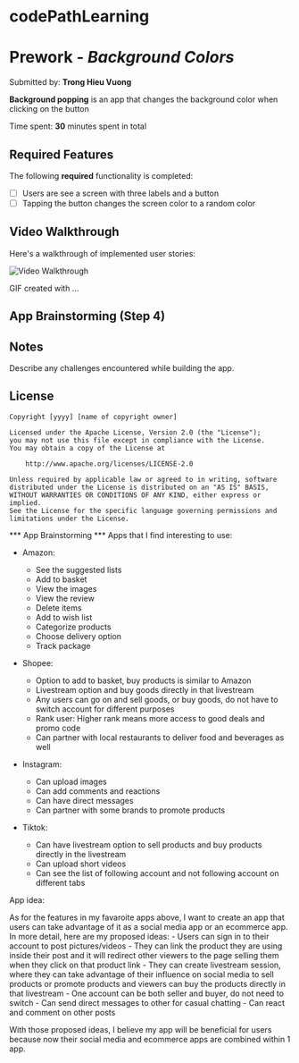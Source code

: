 # codePathLearning
# Prework - *Background Colors*

Submitted by: **Trong Hieu Vuong**

**Background popping** is an app that changes the background color when clicking on the button

Time spent: **30** minutes spent in total

## Required Features

The following **required** functionality is completed:

- [ ] Users are see a screen with three labels and a button
- [ ] Tapping the button changes the screen color to a random color
 
## Video Walkthrough

Here's a walkthrough of implemented user stories:

<img src='http://i.imgur.com/link/to/your/gif/file.gif' title='Video Walkthrough' width='' alt='Video Walkthrough' />

<!-- Replace this with whatever GIF tool you used! -->
GIF created with ...  
<!-- Recommended tools:
[Kap](https://getkap.co/) for macOS
[ScreenToGif](https://www.screentogif.com/) for Windows
[peek](https://github.com/phw/peek) for Linux. -->

## App Brainstorming (Step 4)

## Notes

Describe any challenges encountered while building the app.

## License

    Copyright [yyyy] [name of copyright owner]

    Licensed under the Apache License, Version 2.0 (the "License");
    you may not use this file except in compliance with the License.
    You may obtain a copy of the License at

        http://www.apache.org/licenses/LICENSE-2.0

    Unless required by applicable law or agreed to in writing, software
    distributed under the License is distributed on an "AS IS" BASIS,
    WITHOUT WARRANTIES OR CONDITIONS OF ANY KIND, either express or implied.
    See the License for the specific language governing permissions and
    limitations under the License.



*** App Brainstorming ***
Apps that I find interesting to use:
- Amazon:
    - See the suggested lists
    - Add to basket
    - View the images
    - View the review
    - Delete items
    - Add to wish list
    - Categorize products
    - Choose delivery option
    - Track package

- Shopee:
    - Option to add to basket, buy products is similar to Amazon
    - Livestream option and buy goods directly in that livestream
    - Any users can go on and sell goods, or buy goods, do not have to switch account for different purposes
    - Rank user: Higher rank means more access to good deals and promo code
    - Can partner with local restaurants to deliver food and beverages as well

- Instagram:
    - Can upload images
    - Can add comments and reactions
    - Can have direct messages
    - Can partner with some brands to promote products

- Tiktok:
    - Can have livestream option to sell products and buy products directly in the livestream
    - Can upload short videos
    - Can see the list of following account and  not following account on different tabs

App idea:

As for the features in my favaroite apps above, I want to create an app that users can take advantage of it as a social media app or an ecommerce app. 
In more detail, here are my proposed ideas:
    - Users can sign in to their account to post pictures/videos
    - They can link the product they are using inside their post and it will redirect other viewers to the page selling them when they click on that product link
    - They can create livestream session, where they can take advantage of their influence on social media to sell products or promote products and viewers can buy the products directly in that livestream
    - One account can be both seller and buyer, do not need to switch
    - Can send direct messages to other for casual chatting
    - Can react and comment on other posts

With those proposed ideas, I believe my app will be beneficial for users because now their social media and ecommerce apps are combined within 1 app. 

